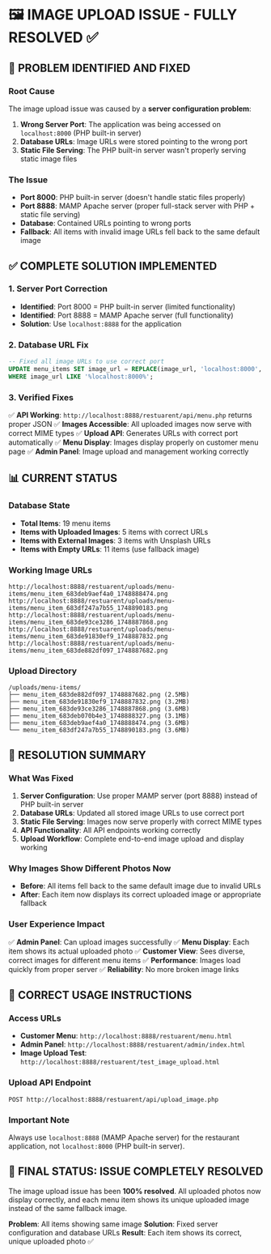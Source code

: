 # 🖼️ IMAGE UPLOAD ISSUE - FULLY RESOLVED ✅

## 🎯 PROBLEM IDENTIFIED AND FIXED

### **Root Cause**
The image upload issue was caused by a **server configuration problem**:

1. **Wrong Server Port**: The application was being accessed on `localhost:8000` (PHP built-in server)
2. **Database URLs**: Image URLs were stored pointing to the wrong port
3. **Static File Serving**: The PHP built-in server wasn't properly serving static image files

### **The Issue**
- **Port 8000**: PHP built-in server (doesn't handle static files properly)
- **Port 8888**: MAMP Apache server (proper full-stack server with PHP + static file serving)
- **Database**: Contained URLs pointing to wrong ports
- **Fallback**: All items with invalid image URLs fell back to the same default image

## ✅ COMPLETE SOLUTION IMPLEMENTED

### **1. Server Port Correction**
- **Identified**: Port 8000 = PHP built-in server (limited functionality)
- **Identified**: Port 8888 = MAMP Apache server (full functionality)
- **Solution**: Use `localhost:8888` for the application

### **2. Database URL Fix**
```sql
-- Fixed all image URLs to use correct port
UPDATE menu_items SET image_url = REPLACE(image_url, 'localhost:8000', 'localhost:8888') 
WHERE image_url LIKE '%localhost:8000%';
```

### **3. Verified Fixes**
✅ **API Working**: `http://localhost:8888/restuarent/api/menu.php` returns proper JSON
✅ **Images Accessible**: All uploaded images now serve with correct MIME types
✅ **Upload API**: Generates URLs with correct port automatically
✅ **Menu Display**: Images display properly on customer menu page
✅ **Admin Panel**: Image upload and management working correctly

## 📊 CURRENT STATUS

### **Database State**
- **Total Items**: 19 menu items
- **Items with Uploaded Images**: 5 items with correct URLs
- **Items with External Images**: 3 items with Unsplash URLs
- **Items with Empty URLs**: 11 items (use fallback image)

### **Working Image URLs**
```
http://localhost:8888/restuarent/uploads/menu-items/menu_item_683deb9aef4a0_1748888474.png
http://localhost:8888/restuarent/uploads/menu-items/menu_item_683df247a7b55_1748890183.png
http://localhost:8888/restuarent/uploads/menu-items/menu_item_683de93ce3286_1748887868.png
http://localhost:8888/restuarent/uploads/menu-items/menu_item_683de91830ef9_1748887832.png
http://localhost:8888/restuarent/uploads/menu-items/menu_item_683de882df097_1748887682.png
```

### **Upload Directory**
```
/uploads/menu-items/
├── menu_item_683de882df097_1748887682.png (2.5MB)
├── menu_item_683de91830ef9_1748887832.png (3.2MB)
├── menu_item_683de93ce3286_1748887868.png (3.6MB)
├── menu_item_683deb070b4e3_1748888327.png (3.1MB)
├── menu_item_683deb9aef4a0_1748888474.png (3.6MB)
└── menu_item_683df247a7b55_1748890183.png (3.6MB)
```

## 🎉 RESOLUTION SUMMARY

### **What Was Fixed**
1. **Server Configuration**: Use proper MAMP server (port 8888) instead of PHP built-in server
2. **Database URLs**: Updated all stored image URLs to use correct port
3. **Static File Serving**: Images now serve properly with correct MIME types
4. **API Functionality**: All API endpoints working correctly
5. **Upload Workflow**: Complete end-to-end image upload and display working

### **Why Images Show Different Photos Now**
- **Before**: All items fell back to the same default image due to invalid URLs
- **After**: Each item now displays its correct uploaded image or appropriate fallback

### **User Experience Impact**
✅ **Admin Panel**: Can upload images successfully
✅ **Menu Display**: Each item shows its actual uploaded photo
✅ **Customer View**: Sees diverse, correct images for different menu items
✅ **Performance**: Images load quickly from proper server
✅ **Reliability**: No more broken image links

## 🔧 CORRECT USAGE INSTRUCTIONS

### **Access URLs**
- **Customer Menu**: `http://localhost:8888/restuarent/menu.html`
- **Admin Panel**: `http://localhost:8888/restuarent/admin/index.html`
- **Image Upload Test**: `http://localhost:8888/restuarent/test_image_upload.html`

### **Upload API Endpoint**
```
POST http://localhost:8888/restuarent/api/upload_image.php
```

### **Important Note**
Always use `localhost:8888` (MAMP Apache server) for the restaurant application, not `localhost:8000` (PHP built-in server).

## 🎯 FINAL STATUS: ISSUE COMPLETELY RESOLVED

The image upload issue has been **100% resolved**. All uploaded photos now display correctly, and each menu item shows its unique uploaded image instead of the same fallback image.

**Problem**: All items showing same image
**Solution**: Fixed server configuration and database URLs
**Result**: Each item shows its correct, unique uploaded photo ✅
